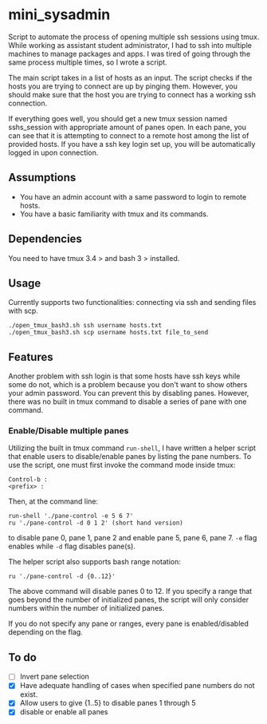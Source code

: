 # mini_sysadmin
Script to automate the process of opening multiple ssh sessions using tmux. While working as assistant student administrator, I had to ssh into multiple machines to manage packages and apps. I was tired of going through the same process multiple times, so I wrote a script. 

The main script takes in a list of hosts as an input. The script checks if the hosts you are trying to connect are up by pinging them. However, you should make sure that the host you are trying to connect has a working ssh connection. 

If everything goes well, you should get a new tmux session named sshs_session with appropriate amount of panes open. In each pane, you can see that it is attempting to connect to a remote host among the list of provided hosts. If you have a ssh key login set up, you will be automatically logged in upon connection. 

## Assumptions 
- You have an admin account with a same password to login to remote hosts. 
- You have a basic familiarity with tmux and its commands. 

## Dependencies 
You need to have tmux 3.4 > and bash 3 > installed. 

## Usage 
Currently supports two functionalities: connecting via ssh and sending files with scp.
```
./open_tmux_bash3.sh ssh username hosts.txt
./open_tmux_bash3.sh scp username hosts.txt file_to_send
```

## Features 
Another problem with ssh login is that some hosts have ssh keys while some do not, which is a problem because you don't want to show others your admin password. You can prevent this by disabling panes. However, there was no built in tmux command to disable a series of pane with one command. 

### Enable/Disable multiple panes
Utilizing the built in tmux command `run-shell`, I have written a helper script that enable users to disable/enable panes by listing the pane numbers. To use the script, one must first invoke the command mode inside tmux:
```
Control-b :
<prefix> :
```
Then, at the command line:
```
run-shell './pane-control -e 5 6 7'
ru './pane-control -d 0 1 2' (short hand version) 
```
to disable pane 0, pane 1, pane 2 and enable pane 5, pane 6, pane 7. `-e` flag enables while `-d` flag disables pane(s).

The helper script also supports bash range notation:
```
ru './pane-control -d {0..12}'
```
The above command will disable panes 0 to 12. If you specify a range that goes beyond the number of initialized panes, the script will only consider numbers within the number of initialized panes. 

If you do not specify any pane or ranges, every pane is enabled/disabled depending on the flag.

## To do 
- [ ] Invert pane selection
- [x] Have adequate handling of cases when specified pane numbers do not exist. 
- [x] Allow users to give {1..5} to disable panes 1 through 5
- [x] disable or enable all panes 
